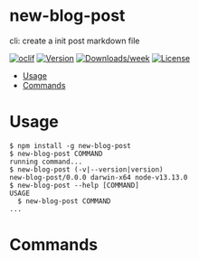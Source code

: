 new-blog-post
=============

cli: create a init post markdown file

[![oclif](https://img.shields.io/badge/cli-oclif-brightgreen.svg)](https://oclif.io)
[![Version](https://img.shields.io/npm/v/new-blog-post.svg)](https://npmjs.org/package/new-blog-post)
[![Downloads/week](https://img.shields.io/npm/dw/new-blog-post.svg)](https://npmjs.org/package/new-blog-post)
[![License](https://img.shields.io/npm/l/new-blog-post.svg)](https://github.com/clis_examples/new-blog-post/blob/master/package.json)

<!-- toc -->
* [Usage](#usage)
* [Commands](#commands)
<!-- tocstop -->
# Usage
<!-- usage -->
```sh-session
$ npm install -g new-blog-post
$ new-blog-post COMMAND
running command...
$ new-blog-post (-v|--version|version)
new-blog-post/0.0.0 darwin-x64 node-v13.13.0
$ new-blog-post --help [COMMAND]
USAGE
  $ new-blog-post COMMAND
...
```
<!-- usagestop -->
# Commands
<!-- commands -->

<!-- commandsstop -->
